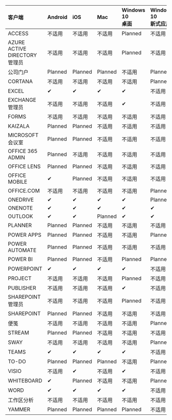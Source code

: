 <!-- This file is generated automatically. Changes made to this file will be overwritten.-->
|客户端|Android|iOS|Mac|Windows 10<br>桌面|Windows 10<br>新式应用|
|:-|:-|:-|:-|:-|:-|
|ACCESS|不适用|不适用|不适用|Planned|不适用|
|AZURE ACTIVE DIRECTORY 管理员|不适用|不适用|不适用|Planned|不适用|
|公司门户|Planned|Planned|Planned|不适用|Planned|
|CORTANA|不适用|不适用|不适用|不适用|Planned|
|EXCEL|✔|✔|✔|✔|不适用|
|EXCHANGE 管理员|不适用|不适用|不适用|✔|不适用|
|FORMS|不适用|不适用|不适用|不适用|不适用|
|KAIZALA|Planned|Planned|不适用|不适用|不适用|
|MICROSOFT 会议室|Planned|Planned|不适用|不适用|不适用|
|OFFICE 365 ADMIN|Planned|不适用|不适用|不适用|不适用|
|OFFICE LENS|Planned|Planned|不适用|不适用|不适用|
|OFFICE MOBILE|✔|Planned|不适用|不适用|不适用|
|OFFICE.COM|不适用|不适用|不适用|不适用|Planned|
|ONEDRIVE|✔|✔|✔|✔|Planned|
|ONENOTE|✔|✔|✔|✔|✔|
|OUTLOOK|✔|✔|Planned|✔|✔|
|PLANNER|Planned|Planned|不适用|不适用|不适用|
|POWER APPS|Planned|Planned|不适用|不适用|Planned|
|POWER AUTOMATE|Planned|Planned|不适用|不适用|不适用|
|POWER BI|Planned|Planned|不适用|Planned|Planned|
|POWERPOINT|✔|✔|✔|✔|不适用|
|PROJECT|不适用|不适用|不适用|Planned|不适用|
|PUBLISHER|不适用|不适用|不适用|✔|不适用|
|SHAREPOINT 管理员|不适用|不适用|不适用|Planned|不适用|
|SHAREPOINT|Planned|Planned|不适用|不适用|不适用|
|便笺|不适用|不适用|不适用|不适用|Planned|
|STREAM|Planned|Planned|不适用|不适用|不适用|
|SWAY|不适用|不适用|不适用|不适用|Planned|
|TEAMS|✔|✔|✔|✔|不适用|
|TO-DO|Planned|Planned|Planned|不适用|Planned|
|VISIO|不适用|✔|不适用|✔|不适用|
|WHITEBOARD|✔|Planned|不适用|不适用|Planned|
|WORD|✔|✔|✔|✔|不适用|
|工作区分析|不适用|不适用|不适用|不适用|不适用|
|YAMMER|Planned|Planned|Planned|Planned|不适用|
